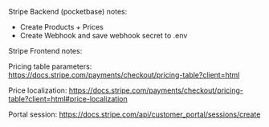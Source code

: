 

Stripe Backend (pocketbase) notes:

- Create Products + Prices
- Create Webhook and save webhook secret to .env



Stripe Frontend notes:

Pricing table parameters:
https://docs.stripe.com/payments/checkout/pricing-table?client=html

Price localization:
https://docs.stripe.com/payments/checkout/pricing-table?client=html#price-localization

Portal session:
https://docs.stripe.com/api/customer_portal/sessions/create